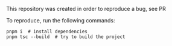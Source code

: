 This repository was created in order to reproduce a bug, see PR

To reproduce, run the following commands:

```
pnpm i  # install dependencies
pnpm tsc --build  # try to build the project
```
